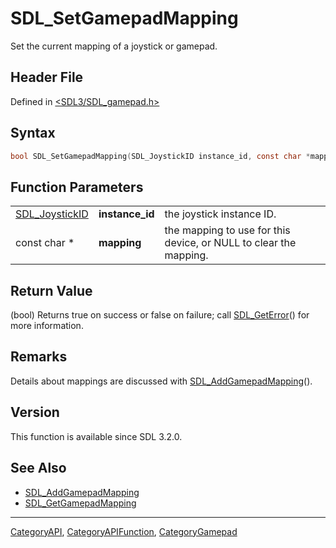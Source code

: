 # SDL_SetGamepadMapping

Set the current mapping of a joystick or gamepad.

## Header File

Defined in [<SDL3/SDL_gamepad.h>](https://github.com/libsdl-org/SDL/blob/main/include/SDL3/SDL_gamepad.h)

## Syntax

```c
bool SDL_SetGamepadMapping(SDL_JoystickID instance_id, const char *mapping);
```

## Function Parameters

|                                  |                 |                                                                   |
| -------------------------------- | --------------- | ----------------------------------------------------------------- |
| [SDL_JoystickID](SDL_JoystickID) | **instance_id** | the joystick instance ID.                                         |
| const char *                     | **mapping**     | the mapping to use for this device, or NULL to clear the mapping. |

## Return Value

(bool) Returns true on success or false on failure; call
[SDL_GetError](SDL_GetError)() for more information.

## Remarks

Details about mappings are discussed with
[SDL_AddGamepadMapping](SDL_AddGamepadMapping)().

## Version

This function is available since SDL 3.2.0.

## See Also

- [SDL_AddGamepadMapping](SDL_AddGamepadMapping)
- [SDL_GetGamepadMapping](SDL_GetGamepadMapping)

----
[CategoryAPI](CategoryAPI), [CategoryAPIFunction](CategoryAPIFunction), [CategoryGamepad](CategoryGamepad)

